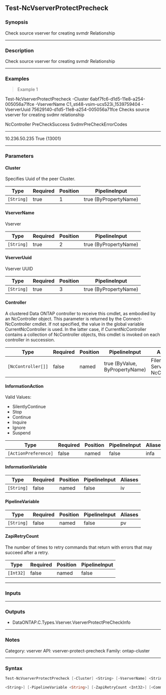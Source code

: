 Test-NcVserverProtectPrecheck
-----------------------------

### Synopsis
Check source vserver for creating svmdr Relationship

---

### Description

Check source vserver for creating svmdr Relationship

---

### Examples
> Example 1

Test-NcVserverProtectPrecheck -Cluster 6abf7fc6-d1d5-11e8-a254-005056a71fce -VserverName C1_sti48-vsim-ucs523i_1539759404 -VserverUuid 75629140-d1d5-11e8-a254-005056a71fce
Checks source vserver for creating svdmr relationship

NcController                                                    PreCheckSuccess SvdmrPreCheckErrorCodes
------------                                                    --------------- -----------------------
10.236.50.235                                                              True {13001}

---

### Parameters
#### **Cluster**
Specifies Uuid of the peer Cluster.

|Type      |Required|Position|PipelineInput        |
|----------|--------|--------|---------------------|
|`[String]`|true    |1       |true (ByPropertyName)|

#### **VserverName**
Vserver

|Type      |Required|Position|PipelineInput        |
|----------|--------|--------|---------------------|
|`[String]`|true    |2       |true (ByPropertyName)|

#### **VserverUuid**
Vserver UUID

|Type      |Required|Position|PipelineInput        |
|----------|--------|--------|---------------------|
|`[String]`|true    |3       |true (ByPropertyName)|

#### **Controller**
A clustered Data ONTAP controller to receive this cmdlet, as embodied by an NcController object.  This parameter is returned by the Connect-NcController cmdlet.  If not specified, the value in the global variable CurrentNcController is used.  In the latter case, if CurrentNcController contains a collection of NcController objects, this cmdlet is invoked on each controller in succession.

|Type              |Required|Position|PipelineInput                 |Aliases                          |
|------------------|--------|--------|------------------------------|---------------------------------|
|`[NcController[]]`|false   |named   |true (ByValue, ByPropertyName)|Filer<br/>Server<br/>NcController|

#### **InformationAction**

Valid Values:

* SilentlyContinue
* Stop
* Continue
* Inquire
* Ignore
* Suspend

|Type                |Required|Position|PipelineInput|Aliases|
|--------------------|--------|--------|-------------|-------|
|`[ActionPreference]`|false   |named   |false        |infa   |

#### **InformationVariable**

|Type      |Required|Position|PipelineInput|Aliases|
|----------|--------|--------|-------------|-------|
|`[String]`|false   |named   |false        |iv     |

#### **PipelineVariable**

|Type      |Required|Position|PipelineInput|Aliases|
|----------|--------|--------|-------------|-------|
|`[String]`|false   |named   |false        |pv     |

#### **ZapiRetryCount**
The number of times to retry commands that return with errors that may succeed after a retry.

|Type     |Required|Position|PipelineInput|
|---------|--------|--------|-------------|
|`[Int32]`|false   |named   |false        |

---

### Inputs

---

### Outputs
* DataONTAP.C.Types.Vserver.VserverProtectPreCheckInfo

---

### Notes
Category: vserver
API: vserver-protect-precheck
Family: ontap-cluster

---

### Syntax
```PowerShell
Test-NcVserverProtectPrecheck [-Cluster] <String> [-VserverName] <String> [-VserverUuid] <String> [-Controller <NcController[]>] [-InformationAction <ActionPreference>] [-InformationVariable 
```
```PowerShell
<String>] [-PipelineVariable <String>] [-ZapiRetryCount <Int32>] [<CommonParameters>]
```
